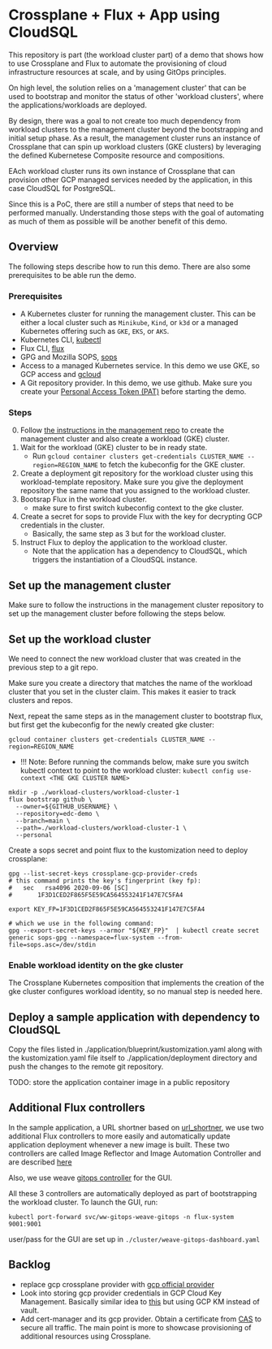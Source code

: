 # Crossplane + Flux + App using CloudSQL  
This repository is part (the workload cluster part) of a demo that shows how to use
Crossplane and Flux to automate the provisioning of cloud infrastructure resources at scale,
and by using GitOps principles.

On high level, the solution relies on a 'management cluster' that can be used to bootstrap
and monitor the status of other 'workload clusters', where the applications/workloads
are deployed.

By design, there was a goal to  not create too much dependency from workload clusters 
to the management cluster beyond the bootstrapping and initial setup phase. As a result, 
the management cluster runs an instance of Crossplane that can spin up workload clusters (GKE clusters)
by leveraging the defined Kubernetese Composite resource and compositions.

EAch workload cluster runs its own instance of Crossplane that can provision other
GCP managed services needed by the application, in this case CloudSQL for PostgreSQL.

Since this is a PoC, there are still a number of steps that need to be performed 
manually. Understanding those steps with the goal of automating as much of them 
as possible will be another benefit of this demo.

## Overview
The following steps describe how to run this demo. There are also some prerequisites
to be able run the demo.

### Prerequisites
  * A Kubernetes cluster for running the management cluster. This can be either
  a local cluster such as `Minikube`, `Kind`, or `k3d` or a managed Kubernetes 
  offering such as `GKE`, `EKS`, or `AKS`.
  * Kubernetes CLI, [kubectl](https://kubernetes.io/docs/tasks/tools/)
  * Flux CLI, [flux](https://fluxcd.io/flux/cmd/)
  * GPG and Mozilla SOPS, [sops](https://fluxcd.io/flux/guides/mozilla-sops/)
  * Access to a managed Kubernetes service. In this demo we use GKE, so GCP access and [gcloud](https://cloud.google.com/sdk/gcloud)
  * A Git repository provider. In this demo, we use github. Make sure you create your
    [Personal Access Token (PAT)](https://docs.gitlab.com/ee/user/profile/personal_access_tokens.html) before starting the demo.

### Steps
  0. Follow [the instructions in the management repo](https://github.com/hkassaei/management-cluster) to create the management cluster and also create a workload (GKE) cluster.
  1. Wait for the workload (GKE) cluster to be in ready state.
        * Run `gcloud container clusters get-credentials CLUSTER_NAME --region=REGION_NAME`
          to fetch the kubeconfig for the GKE cluster.
  2. Create a deployment git repository for the workload cluster using this workload-template repository. Make sure you give the deployment repository the same name that you assigned to the workload cluster.
  3. Bootsrap Flux in the workload cluster.
        * make sure to first switch kubeconfig context to the gke cluster.
  4. Create a secret for sops to provide Flux with the key for decrypting GCP credentials in the cluster.
        * Basically, the same step as 3 but for the workload cluster.
  5. Instruct Flux to deploy the application to the workload cluster.
      * Note that the application has a dependency to CloudSQL, which triggers 
        the instantiation of a CloudSQL instance.

## Set up the management cluster
Make sure to follow the instructions in the management cluster repository to set up the management cluster
before following the steps below.

## Set up the workload cluster
We need to connect the new workload cluster that was created in the previous step
to a git repo.

Make sure you create a directory that matches the name of the workload cluster
that you set in the cluster claim. This makes it easier to track clusters and repos.

Next, repeat the same steps as in the management cluster to bootstrap flux,
but first get the kubeconfig for the newly created gke cluster:

`gcloud container clusters get-credentials CLUSTER_NAME --region=REGION_NAME`

  * !!! Note: Before running the commands below, make sure you switch kubectl context
to point to the workload cluster: `kubectl config use-context <THE GKE CLUSTER NAME>`

```
mkdir -p ./workload-clusters/workload-cluster-1
flux bootstrap github \
  --owner=${GITHUB_USERNAME} \
  --repository=edc-demo \
  --branch=main \
  --path=./workload-clusters/workload-cluster-1 \
  --personal
```
Create a sops secret and point flux to the kustomization need to deploy crossplane:

```
gpg --list-secret-keys crossplane-gcp-provider-creds  
# this command prints the key's fingerprint (key fp):
#   sec   rsa4096 2020-09-06 [SC]
#       1F3D1CED2F865F5E59CA564553241F147E7C5FA4

export KEY_FP=1F3D1CED2F865F5E59CA564553241F147E7C5FA4

# which we use in the following command:
gpg --export-secret-keys --armor "${KEY_FP}"  | kubectl create secret generic sops-gpg --namespace=flux-system --from-file=sops.asc=/dev/stdin
```
### Enable workload identity on the gke cluster
The Crossplane Kubernetes composition that implements the creation of the gke cluster configures 
workload identity, so no manual step is needed here.

## Deploy a sample application with dependency to CloudSQL
Copy the files listed in ./application/blueprint/kustomization.yaml along with the kustomization.yaml 
file itself to ./application/deployment directory and push the changes to the remote git repository.

TODO:  store the application container image in a public repository

## Additional Flux controllers
In the sample application, a URL shortner based on [url_shortner](https://github.com/jackc/pgx/tree/master/examples/url_shortener), we use two 
additional Flux controllers to more easily and automatically update application deployment whenever a new image is built.
These two controllers are called Image Reflector and Image Automation Controller and are described [here](https://fluxcd.io/flux/components/image/)

Also, we use weave [gitops controller](https://docs.gitops.weave.works/docs/getting-started/index.html) for the GUI.

All these 3 controllers are automatically deployed as part of bootstrapping the workload cluster. To launch the GUI, run:
```
kubectl port-forward svc/ww-gitops-weave-gitops -n flux-system 9001:9001
```
user/pass for the GUI are set up in `./cluster/weave-gitops-dashboard.yaml`

## Backlog
* replace gcp crossplane provider with [gcp official provider](https://blog.upbound.io/first-official-providers/)
* Look into storing gcp provider credentials in GCP Cloud Key Management. Basically similar idea to [this](https://crossplane.io/docs/v1.10/guides/vault-as-secret-store.html) but using GCP KM instead of vault.
* Add cert-manager and its gcp provider. Obtain a certificate from [CAS](https://cloud.google.com/certificate-authority-service) to secure all traffic. The main point is more to 
showcase provisioning of additional resources using Crossplane.
